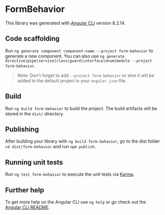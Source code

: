 # FormBehavior

This library was generated with [Angular CLI](https://github.com/angular/angular-cli) version 8.2.14.

## Code scaffolding

Run `ng generate component component-name --project form-behavior` to generate a new component. You can also use `ng generate directive|pipe|service|class|guard|interface|enum|module --project form-behavior`.
> Note: Don't forget to add `--project form-behavior` or else it will be added to the default project in your `angular.json` file. 

## Build

Run `ng build form-behavior` to build the project. The build artifacts will be stored in the `dist/` directory.

## Publishing

After building your library with `ng build form-behavior`, go to the dist folder `cd dist/form-behavior` and run `npm publish`.

## Running unit tests

Run `ng test form-behavior` to execute the unit tests via [Karma](https://karma-runner.github.io).

## Further help

To get more help on the Angular CLI use `ng help` or go check out the [Angular CLI README](https://github.com/angular/angular-cli/blob/master/README.md).
